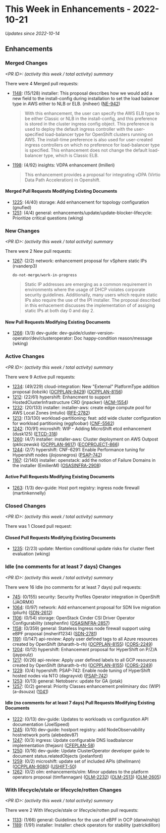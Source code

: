 # This Week in Enhancements - 2022-10-21

*Updates since 2022-10-14*


## Enhancements

### Merged Changes

*&lt;PR ID&gt;: (activity this week / total activity) summary*

There were 4 Merged pull requests:

- [1148](https://github.com/openshift/enhancements/pull/1148): (15/128) installer: This proposal describes how we would add a new field to the install-config during installation to set the load balancer type in AWS either to NLB or ELB. (miheer) ([NE-942](https://issues.redhat.com/browse/NE-942))

  > With this enhancement, the user can specify the AWS ELB type to be either Classic or NLB in the install-config, and this preference is stored in the cluster ingress config object.
  > This preference is used to deploy the default ingress controller with the user-specified load-balancer type for OpenShift clusters
  > running on AWS.
  > The install-time preference is also used for user-created ingress controllers on which no preference for load-balancer type is specified.
  > This enhancement does not change the default load-balancer type, which is Classic ELB.

- [1198](https://github.com/openshift/enhancements/pull/1198): (4/92) insights: VDPA enhancement (lmilleri)

  > This enhancement provides a proposal for integrating vDPA (Virtio Data Path Acceleration) in Openshift.


#### Merged Pull Requests Modifying Existing Documents

- [1225](https://github.com/openshift/enhancements/pull/1225): (4/40) storage: Add enhancement for topology configuration (gnufied)
- [1251](https://github.com/openshift/enhancements/pull/1251): (4/4) general: enhancements/update/update-blocker-lifecycle: Prioritize critical questions (wking)

### New Changes

*&lt;PR ID&gt;: (activity this week / total activity) summary*

There were 2 New pull requests:

- [1267](https://github.com/openshift/enhancements/pull/1267): (2/2) network: enhancement proposal for vSphere static IPs (rvanderp3)

  `do-not-merge/work-in-progress`

  > Static IP addresses are emerging as a common requirement in environments where
  > the usage of DHCP violates corporate security guidelines.  Additionally, many
  > users which require static IPs also require the use of the IPI installer.
  > The proposal described in this enhacement discusses the implementation of
  > of assiging static IPs at both day 0 and day 2.


#### New Pull Requests Modifying Existing Documents

- [1266](https://github.com/openshift/enhancements/pull/1266): (3/3) dev-guide: dev-guide/cluster-version-operator/dev/clusteroperator: Doc happy-condition reason/message (wking)

### Active Changes

*&lt;PR ID&gt;: (activity this week / total activity) summary*

There were 9 Active pull requests:

- [1234](https://github.com/openshift/enhancements/pull/1234): (49/229) cloud-integration: New "External" PlatformType addition proposal (lobziik) ([OCPPLAN-9429](https://issues.redhat.com/browse/OCPPLAN-9429)) ([OCPPLAN-8156](https://issues.redhat.com/browse/OCPPLAN-8156))
- [1212](https://github.com/openshift/enhancements/pull/1212): (22/61) hypershift: Enhancment to support HostedClusterInfrastructure CRD (jnpacker) ([ACM-1554](https://issues.redhat.com/browse/ACM-1554))
- [1232](https://github.com/openshift/enhancements/pull/1232): (20/133) installer: installer-aws: create edge compute pool for AWS Local Zones (mtulio) ([RFE-2782](https://issues.redhat.com/browse/RFE-2782))
- [1213](https://github.com/openshift/enhancements/pull/1213): (13/130) workload-partitioning: feat: add wide cluster configuration for workload partitioning (eggfoobar) ([CNF-5562](https://issues.redhat.com/browse/CNF-5562))
- [1242](https://github.com/openshift/enhancements/pull/1242): (10/91) microshift: WIP - Adding MicroShift etcd enhancement (dusk125) ([ETCD-318](https://issues.redhat.com/browse/ETCD-318))
- [1260](https://github.com/openshift/enhancements/pull/1260): (4/7) installer: installer-aws: Cluster deployment on AWS Outpost (pkliczewski) ([OCPPLAN-9617](https://issues.redhat.com/browse/OCPPLAN-9617)) ([ECOPROJECT-866](https://issues.redhat.com/browse/ECOPROJECT-866))
- [1244](https://github.com/openshift/enhancements/pull/1244): (2/7) hypershift: CNF-6291: Enable Performance tuning for Hypershift nodes (jlojosnegros) ([PSAP-742](https://issues.redhat.com/browse/PSAP-742))
- [1167](https://github.com/openshift/enhancements/pull/1167): (2/140) installer: openstack: add the notion of Failure Domains in the installer (EmilienM) ([OSASINFRA-2908](https://issues.redhat.com/browse/OSASINFRA-2908))

#### Active Pull Requests Modifying Existing Documents

- [1263](https://github.com/openshift/enhancements/pull/1263): (1/3) dev-guide: Host port registry: ingress node firewall (martinkennelly)

### Closed Changes

*&lt;PR ID&gt;: (activity this week / total activity) summary*

There was 1 Closed pull request:


#### Closed Pull Requests Modifying Existing Documents

- [1235](https://github.com/openshift/enhancements/pull/1235): (2/23) update: Mention conditional update risks for cluster fleet evaluation (wking)

### Idle (no comments for at least 7 days) Changes

*&lt;PR ID&gt;: (activity this week / total activity) summary*

There were 16 Idle (no comments for at least 7 days) pull requests:

- [745](https://github.com/openshift/enhancements/pull/745): (0/155) security: Security Profiles Operator integration in OpenShift (JAORMX)
- [1064](https://github.com/openshift/enhancements/pull/1064): (0/97) network: Add enhancement proposal for SDN live migration (pliurh) ([SDN-2612](https://issues.redhat.com/browse/SDN-2612))
- [1106](https://github.com/openshift/enhancements/pull/1106): (0/54) storage: OpenStack Cinder CSI Driver Operator Configurability (stephenfin) ([OSASINFRA-2857](https://issues.redhat.com/browse/OSASINFRA-2857))
- [1158](https://github.com/openshift/enhancements/pull/1158): (0/359) general: Stateless Ingress node firewall support using eBPF proposal (msherif1234) ([SDN-2781](https://issues.redhat.com/browse/SDN-2781))
- [1191](https://github.com/openshift/enhancements/pull/1191): (0/147) api-review: Apply user defined tags to all Azure resources created by OpenShift (bharath-b-rh) ([OCPPLAN-8155](https://issues.redhat.com/browse/OCPPLAN-8155)) ([CORS-2249](https://issues.redhat.com/browse/CORS-2249))
- [1204](https://github.com/openshift/enhancements/pull/1204): (0/12) hypershift: Enhancement proposal for HyperShift on P/Z/A (jaypoulz)
- [1217](https://github.com/openshift/enhancements/pull/1217): (0/26) api-review: Apply user defined labels to all GCP resources created by OpenShift (bharath-b-rh) ([OCPPLAN-8155](https://issues.redhat.com/browse/OCPPLAN-8155)) ([CORS-2249](https://issues.redhat.com/browse/CORS-2249))
- [1229](https://github.com/openshift/enhancements/pull/1229): (0/4) hypershift: PSAP-742: Enable node tuning of HyperShift hosted nodes via NTO (dagrayvid) ([PSAP-742](https://issues.redhat.com/browse/PSAP-742))
- [1253](https://github.com/openshift/enhancements/pull/1253): (0/13) general: Netobserv: update for GA (jotak)
- [1257](https://github.com/openshift/enhancements/pull/1257): (0/2) general: Priority Classes enhancement preliminary doc (WIP) (a-dsouza) ([1041](https://github.com/openshift/hypershift/issues/1041))

#### Idle (no comments for at least 7 days) Pull Requests Modifying Existing Documents

- [1222](https://github.com/openshift/enhancements/pull/1222): (0/13) dev-guide: Updates to workloads vs configuration API documentation (JoelSpeed)
- [1245](https://github.com/openshift/enhancements/pull/1245): (0/10) dev-guide: hostport registry: add NodeObservability hostnetwork ports (alebedev87)
- [1247](https://github.com/openshift/enhancements/pull/1247): (0/3) ingress: Update configurable DNS loadbalancer implementation (thejasn) ([CFEPLAN-58](https://issues.redhat.com/browse/CFEPLAN-58))
- [1250](https://github.com/openshift/enhancements/pull/1250): (0/16) dev-guide: Update ClusterOperator developer guide to document status.relatedObjects (joelanford)
- [1259](https://github.com/openshift/enhancements/pull/1259): (0/2) microshift: update set of included APIs (dhellmann) ([OCPPLAN-9080](https://issues.redhat.com/browse/OCPPLAN-9080)) ([USHIFT-50](https://issues.redhat.com/browse/USHIFT-50))
- [1262](https://github.com/openshift/enhancements/pull/1262): (0/2) olm: enhancements/olm: Minor updates to the platform operators proposal (timflannagan) ([OLM-2232](https://issues.redhat.com/browse/OLM-2232)) ([OLM-2513](https://issues.redhat.com/browse/OLM-2513)) ([OLM-2605](https://issues.redhat.com/browse/OLM-2605))

### With lifecycle/stale or lifecycle/rotten Changes

*&lt;PR ID&gt;: (activity this week / total activity) summary*

There were 2 With lifecycle/stale or lifecycle/rotten pull requests:

- [1133](https://github.com/openshift/enhancements/pull/1133): (1/66) general: Guidelines for the use of eBPF in OCP (danwinship)
- [1189](https://github.com/openshift/enhancements/pull/1189): (1/91) installer: Installer: check operators for stability (patrickdillon)
